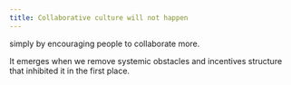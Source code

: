 ```yaml
---
title: Collaborative culture will not happen 
---
```


simply by encouraging people to collaborate more.  

It emerges when we remove systemic obstacles and incentives structure that inhibited it in the first place.
